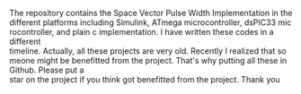 The repository contains the Space Vector Pulse Width Implementation in the different platforms including Simulink, ATmega microcontroller, dsPIC33 microcontroller, and plain c implementation. I have written these codes in a different timeline. Actually, all these projects are very old. Recently I realized that someone might be benefitted from the project. That's why putting all these in Github. Please put a star on the project if you think got benefitted from the project. Thank you